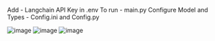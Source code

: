 Add - Langchain API Key in .env
To run - main.py
Configure Model and Types - Config.ini and Config.py

![image](https://github.com/user-attachments/assets/addf54c4-a346-4429-85fb-a47e5b34a784)
![image](https://github.com/user-attachments/assets/083a4fde-bb94-43db-96e1-071a3555d93e)
![image](https://github.com/user-attachments/assets/ff2d9149-19ba-440b-94f8-9d5ff9876128)
